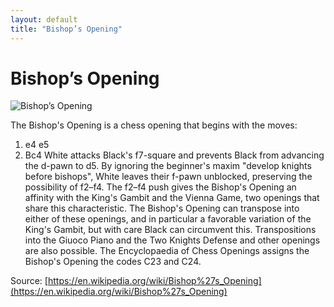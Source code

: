 ```yaml
---
layout: default
title: "Bishop’s Opening"
---
```


# Bishop’s Opening

![Bishop’s Opening](https://www.thechesswebsite.com/wp-content/uploads/2021/05/bishops-chess-opening.png)

The Bishop's Opening is a chess opening that begins with the moves:

1. e4 e5
2. Bc4
White attacks Black's f7-square and prevents Black from advancing the d-pawn to d5. By ignoring the beginner's maxim "develop knights before bishops", White leaves their f-pawn unblocked, preserving the possibility of f2–f4.
The f2–f4 push gives the Bishop's Opening an affinity with the King's Gambit and the Vienna Game, two openings that share this characteristic. The Bishop's Opening can transpose into either of these openings, and in particular a favorable variation of the King's Gambit, but with care Black can circumvent this. Transpositions into the Giuoco Piano and the Two Knights Defense and other openings are also possible.
The Encyclopaedia of Chess Openings assigns the Bishop's Opening the codes C23 and C24.

Source: [https://en.wikipedia.org/wiki/Bishop%27s_Opening](https://en.wikipedia.org/wiki/Bishop%27s_Opening)
